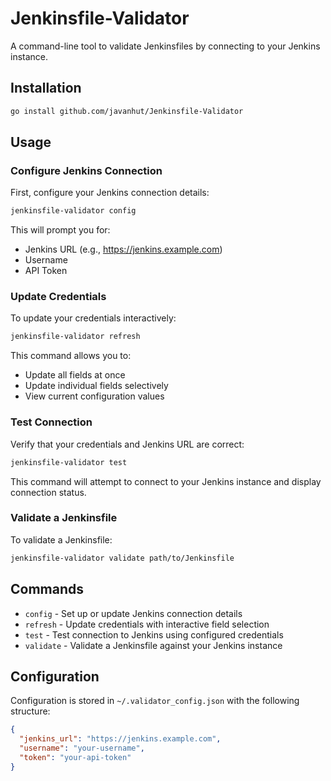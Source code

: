 # Jenkinsfile-Validator

A command-line tool to validate Jenkinsfiles by connecting to your Jenkins instance.

## Installation

```bash
go install github.com/javanhut/Jenkinsfile-Validator
```

## Usage

### Configure Jenkins Connection

First, configure your Jenkins connection details:

```bash
jenkinsfile-validator config
```

This will prompt you for:
- Jenkins URL (e.g., https://jenkins.example.com)
- Username
- API Token

### Update Credentials

To update your credentials interactively:

```bash
jenkinsfile-validator refresh
```

This command allows you to:
- Update all fields at once
- Update individual fields selectively
- View current configuration values

### Test Connection

Verify that your credentials and Jenkins URL are correct:

```bash
jenkinsfile-validator test
```

This command will attempt to connect to your Jenkins instance and display connection status.

### Validate a Jenkinsfile

To validate a Jenkinsfile:

```bash
jenkinsfile-validator validate path/to/Jenkinsfile
```

## Commands

- `config` - Set up or update Jenkins connection details
- `refresh` - Update credentials with interactive field selection
- `test` - Test connection to Jenkins using configured credentials
- `validate` - Validate a Jenkinsfile against your Jenkins instance

## Configuration

Configuration is stored in `~/.validator_config.json` with the following structure:

```json
{
  "jenkins_url": "https://jenkins.example.com",
  "username": "your-username",
  "token": "your-api-token"
}
```
